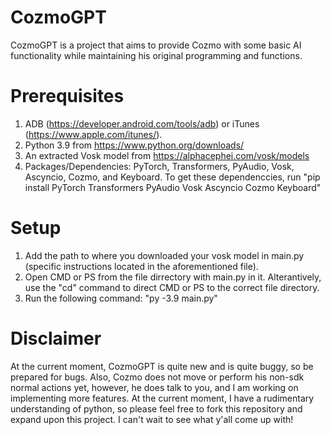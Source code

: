 # CozmoGPT
CozmoGPT is a project that aims to provide Cozmo with some basic AI functionality while maintaining his original programming and functions. 


# Prerequisites 
1. ADB (https://developer.android.com/tools/adb) or iTunes (https://www.apple.com/itunes/).
3. Python 3.9 from https://www.python.org/downloads/
4. An extracted Vosk model from https://alphacephei.com/vosk/models
5. Packages/Dependencies: PyTorch, Transformers, PyAudio, Vosk, Ascyncio, Cozmo, and Keyboard. To get these dependenccies, run "pip install PyTorch Transformers PyAudio Vosk Ascyncio Cozmo Keyboard"

# Setup
1. Add the path to where you downloaded your vosk model in main.py (specific instructions located in the aforementioned file).
2. Open CMD or PS from the file dirrectory with main.py in it. Alterantively, use the "cd" command to direct CMD or PS to the correct file directory.
3. Run the following command: "py -3.9 main.py"

# Disclaimer
At the current moment, CozmoGPT is quite new and is quite buggy, so be prepared for bugs. Also, Cozmo does not move or perform his non-sdk normal actions yet, however, he does talk to you, and I am working on implementing more features. At the current moment, I have a rudimentary understanding of python, so please feel free to fork this repository and expand upon this project. I can't wait to see what y'all come up with!
